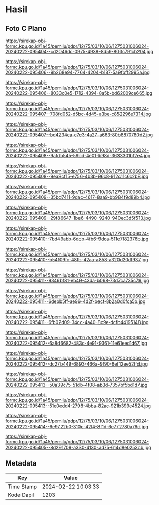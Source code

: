 # Hasil

## Foto C Plano

https://sirekap-obj-formc.kpu.go.id/1a45/pemilu/pdpr/12/75/03/10/06/1275031006024-20240222-095404--cd2046dc-0975-4938-8d59-803c791cb204.jpg

https://sirekap-obj-formc.kpu.go.id/1a45/pemilu/pdpr/12/75/03/10/06/1275031006024-20240222-095406--9b268e94-7764-4204-b187-5a9fbff2995a.jpg

https://sirekap-obj-formc.kpu.go.id/1a45/pemilu/pdpr/12/75/03/10/06/1275031006024-20240222-095406--8033c0e5-1712-4394-8a5b-bd62009ce665.jpg

https://sirekap-obj-formc.kpu.go.id/1a45/pemilu/pdpr/12/75/03/10/06/1275031006024-20240222-095407--708fd052-d5bc-4d45-a3be-c852296e7314.jpg

https://sirekap-obj-formc.kpu.go.id/1a45/pemilu/pdpr/12/75/03/10/06/1275031006024-20240222-095407--bd4234ea-c7c3-4a27-a663-80b8870780d2.jpg

https://sirekap-obj-formc.kpu.go.id/1a45/pemilu/pdpr/12/75/03/10/06/1275031006024-20240222-095408--9afdb545-59bd-4e01-b98d-3633301bf2e4.jpg

https://sirekap-obj-formc.kpu.go.id/1a45/pemilu/pdpr/12/75/03/10/06/1275031006024-20240222-095408--9ea8cf15-e756-4b3b-96c8-912c11c6c2b8.jpg

https://sirekap-obj-formc.kpu.go.id/1a45/pemilu/pdpr/12/75/03/10/06/1275031006024-20240222-095409--35bd7411-9dac-4617-8aa9-bb984f9d89b4.jpg

https://sirekap-obj-formc.kpu.go.id/1a45/pemilu/pdpr/12/75/03/10/06/1275031006024-20240222-095409--29f86647-1be6-4490-9240-940ec3d5f513.jpg

https://sirekap-obj-formc.kpu.go.id/1a45/pemilu/pdpr/12/75/03/10/06/1275031006024-20240222-095410--7bd49abb-6dcb-4fb6-9dca-511e7f82376b.jpg

https://sirekap-obj-formc.kpu.go.id/1a45/pemilu/pdpr/12/75/03/10/06/1275031006024-20240222-095410--b54f09fc-48fb-42aa-a858-a320d20df937.jpg

https://sirekap-obj-formc.kpu.go.id/1a45/pemilu/pdpr/12/75/03/10/06/1275031006024-20240222-095411--9346bf81-eb49-43da-b068-73d7ca735c79.jpg

https://sirekap-obj-formc.kpu.go.id/1a45/pemilu/pdpr/12/75/03/10/06/1275031006024-20240222-095411--6debb5ff-ae96-4d2f-becf-8b2a0d0fca5b.jpg

https://sirekap-obj-formc.kpu.go.id/1a45/pemilu/pdpr/12/75/03/10/06/1275031006024-20240222-095411--6fb02d09-34cc-4a40-8c9e-dcfb44195148.jpg

https://sirekap-obj-formc.kpu.go.id/1a45/pemilu/pdpr/12/75/03/10/06/1275031006024-20240222-095412--6a8d6682-483c-4e91-9361-11e61eed1d67.jpg

https://sirekap-obj-formc.kpu.go.id/1a45/pemilu/pdpr/12/75/03/10/06/1275031006024-20240222-095412--dc27b449-6893-466a-9f90-6ef12ee52ffd.jpg

https://sirekap-obj-formc.kpu.go.id/1a45/pemilu/pdpr/12/75/03/10/06/1275031006024-20240222-095413--50a39c75-51db-4f08-ab3d-7357bf5bd1d7.jpg

https://sirekap-obj-formc.kpu.go.id/1a45/pemilu/pdpr/12/75/03/10/06/1275031006024-20240222-095413--51e0edd4-2798-4bba-82ac-921b399e4524.jpg

https://sirekap-obj-formc.kpu.go.id/1a45/pemilu/pdpr/12/75/03/10/06/1275031006024-20240222-095414--6e9722b0-310c-42f4-8f1d-6e772780a76d.jpg

https://sirekap-obj-formc.kpu.go.id/1a45/pemilu/pdpr/12/75/03/10/06/1275031006024-20240222-095405--8d291709-a330-4130-ad75-614d8e0253cb.jpg


## Metadata

| Key        | Value               |
| ---------- | ------------------- |
| Time Stamp | 2024-02-22 10:03:33 |
| Kode Dapil | 1203                |



